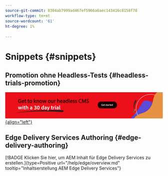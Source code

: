 ```yaml
---
source-git-commit: 8304ab7999ad467ef5966a6aec143416c8158f78
workflow-type: tm+mt
source-wordcount: '61'
ht-degree: 1%

---
```

# Snippets {#snippets}

## Promotion ohne Headless-Tests {#headless-trials-promotion}

[![Lernen Sie unser Headless-CMS mit 30-Tage-Testversion kennen](./assets/aem-headless-trial-promo.png){align="left"}](https://commerce.adobe.com/business-trial/sign-up?items%5B0%5D%5Bid%5D=649A1AF5CBC5467A25E84F2561274821&amp;cli=headless_exl_banner_campaign&amp;co=US&amp;lang=en)

## Edge Delivery Services Authoring {#edge-delivery-authoring}

[!BADGE Klicken Sie hier, um AEM Inhalt für Edge Delivery Services zu erstellen.]{type=Positive url="/help/edge/overview.md" tooltip="Inhaltserstellung AEM Edge Delivery Services"}
